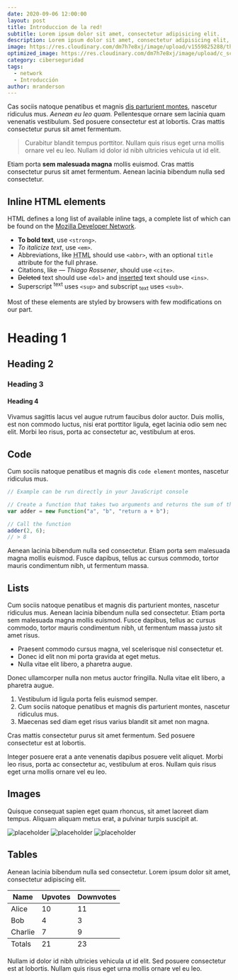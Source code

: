 ```yaml
---
date: 2020-09-06 12:00:00
layout: post
title: Introduccion de la red!
subtitle: Lorem ipsum dolor sit amet, consectetur adipisicing elit.
description: Lorem ipsum dolor sit amet, consectetur adipisicing elit, sed do eiusmod tempor incididunt ut labore et dolore magna aliqua.
image: https://res.cloudinary.com/dm7h7e8xj/image/upload/v1559825288/theme17_nlndhx.jpg
optimized_image: https://res.cloudinary.com/dm7h7e8xj/image/upload/c_scale,w_380/v1559825288/theme17_nlndhx.jpg
category: ciberseguridad
tags:
  - network
  - Introducción
author: mranderson
---
```


Cas sociis natoque penatibus et magnis <a href="#">dis parturient montes</a>, nascetur ridiculus mus. *Aenean eu leo quam.* Pellentesque ornare sem lacinia quam venenatis vestibulum. Sed posuere consectetur est at lobortis. Cras mattis consectetur purus sit amet fermentum.

> Curabitur blandit tempus porttitor. Nullam quis risus eget urna mollis ornare vel eu leo. Nullam id dolor id nibh ultricies vehicula ut id elit.

Etiam porta **sem malesuada magna** mollis euismod. Cras mattis consectetur purus sit amet fermentum. Aenean lacinia bibendum nulla sed consectetur.

## Inline HTML elements

HTML defines a long list of available inline tags, a complete list of which can be found on the [Mozilla Developer Network](https://developer.mozilla.org/en-US/docs/Web/HTML/Element).

- **To bold text**, use `<strong>`.
- *To italicize text*, use `<em>`.
- Abbreviations, like <abbr title="HyperText Markup Langage">HTML</abbr> should use `<abbr>`, with an optional `title` attribute for the full phrase.
- Citations, like <cite>&mdash; Thiago Rossener</cite>, should use `<cite>`.
- <del>Deleted</del> text should use `<del>` and <ins>inserted</ins> text should use `<ins>`.
- Superscript <sup>text</sup> uses `<sup>` and subscript <sub>text</sub> uses `<sub>`.

Most of these elements are styled by browsers with few modifications on our part.

# Heading 1

## Heading 2

### Heading 3

#### Heading 4

Vivamus sagittis lacus vel augue rutrum faucibus dolor auctor. Duis mollis, est non commodo luctus, nisi erat porttitor ligula, eget lacinia odio sem nec elit. Morbi leo risus, porta ac consectetur ac, vestibulum at eros.

## Code

Cum sociis natoque penatibus et magnis dis `code element` montes, nascetur ridiculus mus.

```js
// Example can be run directly in your JavaScript console

// Create a function that takes two arguments and returns the sum of those arguments
var adder = new Function("a", "b", "return a + b");

// Call the function
adder(2, 6);
// > 8
```

Aenean lacinia bibendum nulla sed consectetur. Etiam porta sem malesuada magna mollis euismod. Fusce dapibus, tellus ac cursus commodo, tortor mauris condimentum nibh, ut fermentum massa.

## Lists

Cum sociis natoque penatibus et magnis dis parturient montes, nascetur ridiculus mus. Aenean lacinia bibendum nulla sed consectetur. Etiam porta sem malesuada magna mollis euismod. Fusce dapibus, tellus ac cursus commodo, tortor mauris condimentum nibh, ut fermentum massa justo sit amet risus.

* Praesent commodo cursus magna, vel scelerisque nisl consectetur et.
* Donec id elit non mi porta gravida at eget metus.
* Nulla vitae elit libero, a pharetra augue.

Donec ullamcorper nulla non metus auctor fringilla. Nulla vitae elit libero, a pharetra augue.

1. Vestibulum id ligula porta felis euismod semper.
2. Cum sociis natoque penatibus et magnis dis parturient montes, nascetur ridiculus mus.
3. Maecenas sed diam eget risus varius blandit sit amet non magna.

Cras mattis consectetur purus sit amet fermentum. Sed posuere consectetur est at lobortis.

Integer posuere erat a ante venenatis dapibus posuere velit aliquet. Morbi leo risus, porta ac consectetur ac, vestibulum at eros. Nullam quis risus eget urna mollis ornare vel eu leo.

## Images

Quisque consequat sapien eget quam rhoncus, sit amet laoreet diam tempus. Aliquam aliquam metus erat, a pulvinar turpis suscipit at.

![placeholder](https://placehold.it/800x400 "Large example image")
![placeholder](https://placehold.it/400x200 "Medium example image")
![placeholder](https://placehold.it/200x200 "Small example image")

## Tables

Aenean lacinia bibendum nulla sed consectetur. Lorem ipsum dolor sit amet, consectetur adipiscing elit.

<table>
  <thead>
    <tr>
      <th>Name</th>
      <th>Upvotes</th>
      <th>Downvotes</th>
    </tr>
  </thead>
  <tfoot>
    <tr>
      <td>Totals</td>
      <td>21</td>
      <td>23</td>
    </tr>
  </tfoot>
  <tbody>
    <tr>
      <td>Alice</td>
      <td>10</td>
      <td>11</td>
    </tr>
    <tr>
      <td>Bob</td>
      <td>4</td>
      <td>3</td>
    </tr>
    <tr>
      <td>Charlie</td>
      <td>7</td>
      <td>9</td>
    </tr>
  </tbody>
</table>

Nullam id dolor id nibh ultricies vehicula ut id elit. Sed posuere consectetur est at lobortis. Nullam quis risus eget urna mollis ornare vel eu leo.
